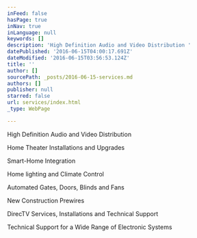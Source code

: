 ```yaml
---
inFeed: false
hasPage: true
inNav: true
inLanguage: null
keywords: []
description: 'High Definition Audio and Video Distribution '
datePublished: '2016-06-15T04:00:17.691Z'
dateModified: '2016-06-15T03:56:53.124Z'
title: ''
author: []
sourcePath: _posts/2016-06-15-services.md
authors: []
publisher: null
starred: false
url: services/index.html
_type: WebPage

---
```

High Definition Audio and Video Distribution 

Home Theater Installations and Upgrades 

Smart-Home Integration 

Home lighting and Climate Control 

Automated Gates, Doors, Blinds and Fans 

New Construction Prewires 

DirecTV Services, Installations and Technical Support 

Technical Support for a Wide Range of Electronic Systems